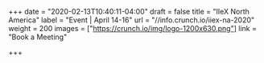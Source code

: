 +++
date = "2020-02-13T10:40:11-04:00"
draft = false
title = "IIeX North America"
label = "Event | April 14-16"
url = "//info.crunch.io/iiex-na-2020"
weight = 200
images = ["https://crunch.io/img/logo-1200x630.png"]
link = "Book a Meeting"

+++
